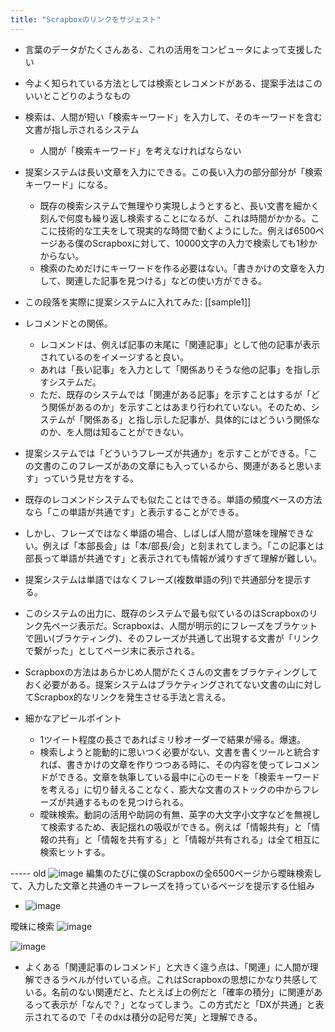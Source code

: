 ```yaml
---
title: "Scrapboxのリンクをサジェスト"
---
```


- 言葉のデータがたくさんある、これの活用をコンピュータによって支援したい
- 今よく知られている方法としては検索とレコメンドがある、提案手法はこのいいとこどりのようなもの
- 検索は、人間が短い「検索キーワード」を入力して、そのキーワードを含む文書が指し示されるシステム
    - 人間が「検索キーワード」を考えなければならない
- 提案システムは長い文章を入力にできる。この長い入力の部分部分が「検索キーワード」になる。
    - 既存の検索システムで無理やり実現しようとすると、長い文書を細かく刻んで何度も繰り返し検索することになるが、これは時間がかかる。ここに技術的な工夫をして現実的な時間で動くようにした。例えば6500ページある僕のScrapboxに対して、10000文字の入力で検索しても1秒かからない。
    - 検索のためだけにキーワードを作る必要はない。「書きかけの文章を入力して、関連した記事を見つける」などの使い方ができる。
- この段落を実際に提案システムに入れてみた: [[sample1]]

- レコメンドとの関係。
    - レコメンドは、例えば記事の末尾に「関連記事」として他の記事が表示されているのをイメージすると良い。
    - あれは「長い記事」を入力として「関係ありそうな他の記事」を指し示すシステムだ。
    - ただ、既存のシステムでは「関連がある記事」を示すことはするが「どう関係があるのか」を示すことはあまり行われていない。そのため、システムが「関係ある」と指し示した記事が、具体的にはどういう関係なのか、を人間は知ることができない。
- 提案システムでは「どういうフレーズが共通か」を示すことができる。「この文書のこのフレーズがあの文章にも入っているから、関連があると思います」っていう見せ方をする。
- 既存のレコメンドシステムでも似たことはできる。単語の頻度ベースの方法なら「この単語が共通です」と表示することができる。
- しかし、フレーズではなく単語の場合、しばしば人間が意味を理解できない。例えば「本部長会」は「本/部長/会」と刻まれてしまう。「この記事とは部長って単語が共通です」と表示されても情報が減りすぎて理解が難しい。
- 提案システムは単語ではなくフレーズ(複数単語の列)で共通部分を提示する。

- このシステムの出力に、既存のシステムで最も似ているのはScrapboxのリンク先ページ表示だ。Scrapboxは、人間が明示的にフレーズをブラケットで囲い(ブラケティング)、そのフレーズが共通して出現する文書が「リンクで繋がった」としてページ末に表示される。
- Scrapboxの方法はあらかじめ人間がたくさんの文書をブラケティングしておく必要がある。提案システムはブラケティングされてない文書の山に対してScrapbox的なリンクを発生させる手法と言える。

- 細かなアピールポイント
    - 1ツイート程度の長さであればミリ秒オーダーで結果が帰る。爆速。
    - 検索しようと能動的に思いつく必要がない、文書を書くツールと統合すれば、書きかけの文章を作りつつある時に、その内容を使ってレコメンドができる。文章を執筆している最中に心のモードを「検索キーワードを考える」に切り替えることなく、膨大な文書のストックの中からフレーズが共通するものを見つけられる。
    - 曖昧検索。動詞の活用や助詞の有無、英字の大文字小文字などを無視して検索するため、表記揺れの吸収ができる。例えば「情報共有」と「情報の共有」と「情報を共有する」と「情報が共有される」は全て相互に検索ヒットする。


----- old
![image](https://gyazo.com/74fc2630ca4191cb6327b7c5c4dae1e3/thumb/1000)
編集のたびに僕のScrapboxの全6500ページから曖昧検索して、入力した文章と共通のキーフレーズを持っているページを提示する仕組み
- ![image](https://gyazo.com/d68155570764c1439288c9021c57dc4a/thumb/1000)

曖昧に検索
![image](https://gyazo.com/48cdb3505c123a4abc14aa2840a0b208/thumb/1000)

![image](https://gyazo.com/88b3e9528035d928ef0909d6a146d01d/thumb/1000)
- よくある「関連記事のレコメンド」と大きく違う点は、「関連」に人間が理解できるラベルが付いている点。これはScrapboxの思想にかなり共感している。名前のない関連だと、たとえば上の例だと「確率の積分」に関連があるって表示が「なんで？」となってしまう。この方式だと「DXが共通」と表示されてるので「そのdxは積分の記号だ笑」と理解できる。
